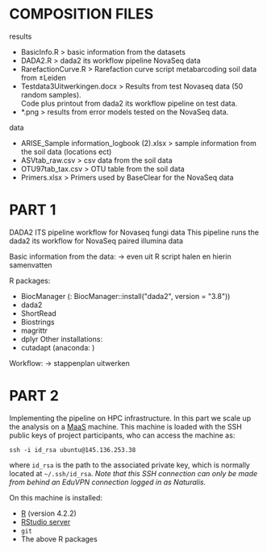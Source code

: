 # COMPOSITION FILES

results
- BasicInfo.R > basic information from the datasets
- DADA2.R > dada2 its workflow pipeline NovaSeq data
- RarefactionCurve.R > Rarefaction curve script metabarcoding soil data from ±Leiden
- Testdata3Uitwerkingen.docx > Results from test Novaseq data (50 random samples).  
                              Code plus printout from dada2 its workflow pipeline on test data.
- *.png > results from error models tested on the NovaSeq data.

data
- ARISE_Sample information_logbook (2).xlsx > sample information from the soil data (locations ect)
- ASVtab_raw.csv > csv data from the soil data
- OTU97tab_tax.csv > OTU table from the soil data
- Primers.xlsx > Primers used by BaseClear for the NovaSeq data

# PART 1

DADA2 ITS pipeline workflow for Novaseq fungi data
This pipeline runs the dada2 its workflow for NovaSeq paired illumina data

Basic information from the data:
-> even uit R script halen en hierin samenvatten

R packages:
- BiocManager (: BiocManager::install("dada2", version = "3.8"))
- dada2
- ShortRead
- Biostrings
- magrittr
- dplyr
Other installations:
- cutadapt (anaconda: )

Workflow:
-> stappenplan uitwerken

# PART 2

Implementing the pipeline on HPC infrastructure. In this part we scale
up the analysis on a [MaaS](https://maas.io/how-it-works) machine. This 
machine is loaded with the SSH public keys of project participants, who
can access the machine as:

    ssh -i id_rsa ubuntu@145.136.253.38
 
where `id_rsa` is the path to the associated private key, which is 
normally located at `~/.ssh/id_rsa`. *Note that this SSH connection can 
only be made from behind an EduVPN connection logged in as Naturalis.*

On this machine is installed:

- [R](https://linuxize.com/post/how-to-install-r-on-ubuntu-20-04/) (version 4.2.2)
- [RStudio server](https://www.how2shout.com/linux/install-rstudio-server-open-source-on-ubuntu-20-04-lts/)
- `git`
- The above R packages
